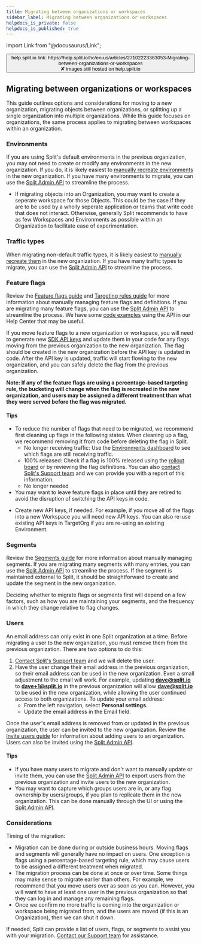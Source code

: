 ```yaml
---
title: Migrating between organizations or workspaces
sidebar_label: Migrating between organizations or workspaces
helpdocs_is_private: false
helpdocs_is_published: true
---
```


import Link from "@docusaurus/Link";

<p>
  <button style={{borderRadius:'8px', border:'1px', fontFamily:'Courier New', fontWeight:'800', textAlign:'left'}}> help.split.io link: https://help.split.io/hc/en-us/articles/27102223383053-Migrating-between-organizations-or-workspaces <br /> ✘ images still hosted on help.split.io </button>
</p>

## Migrating between organizations or workspaces

This guide outlines options and considerations for moving to a new organization, migrating objects between organizations, or splitting up a single organization into multiple organizations. While this guide focuses on organizations, the same process applies to migrating between workspaces within an organization.

### Environments

If you are using Split's default environments in the previous organization, you may not need to create or modify any environments in the new organization. If you do, it is likely easiest to [manually recreate environments](https://help.split.io/hc/en-us/articles/360019915771-Environments) in the new organization. If you have many environments to migrate, you can use the [Split Admin API](https://docs.split.io/reference/environments-overview) to streamline the process.

- If migrating objects into an Organization, you may want to create a seperate workspace for those Objects. This could be the case if they are to be used by a wholly seperate application or teams that write code that does not interact. Otherwise, generally Split recommends to have as few Workspaces and Environments as possible within an Organization to facilitate ease of experimentation.

### Traffic types

When migrating non-default traffic types, it is likely easiest to [manually recreate them](https://help.split.io/hc/en-us/articles/360019916311-Traffic-type) in the new organization. If you have many traffic types to migrate, you can use the [Split Admin API](https://docs.split.io/reference/traffic-types-overview) to streamline the process.

### Feature flags

Review the [Feature flags guide](https://help.split.io/hc/en-us/articles/9058495582349-Create-a-feature-flag) and [Targeting rules guide](https://help.split.io/hc/en-us/articles/360020791591-Targeting-customers) for more information about manually managing feature flags and definitions. If you are migrating many feature flags, you can use the [Split Admin API](https://docs.split.io/reference/feature-flag-overview) to streamline the process. We have some [code examples](https://help.split.io/hc/en-us/sections/360004020552-Admin-API-Examples) using the API in our Help Center that may be useful. 

If you move feature flags to a new organization or workspace, you will need to generate new [SDK API keys](https://help.split.io/hc/en-us/articles/360019916211-API-keys) and update them in your code for any flags moving from the previous organization to the new organization. The flag should be created in the new organization before the API key is updated in code. After the API key is updated, traffic will start flowing to the new organization, and you can safely delete the flag from the previous organization.

**Note: If any of the feature flags are using a percentage-based targeting rule, the bucketing will change when the flag is recreated in the new organization, and users may be assigned a different treatment than what they were served before the flag was migrated.** 

#### Tips
* To reduce the number of flags that need to be migrated, we recommend first cleaning up flags in the following states. When cleaning up a flag, we recommend removing it from code before deleting the flag in Split.
  * No longer receiving traffic: Use the [Environments dashboard](https://help.split.io/hc/en-us/articles/360019915771-Environments) to see which flags are still receiving traffic.
  * 100% released: Check if a flag is 100% released using the [rollout board](https://help.split.io/hc/en-us/articles/4405016480269-Use-the-rollout-board) or by reviewing the flag definitions. You can also [contact Split's Support team](https://help.split.io/hc/en-us/requests/new) and we can provide you with a report of this information.
  * No longer needed
* You may want to leave feature flags in place until they are retired to avoid the disruption of switching the API keys in code.

- Create new API keys, if needed. For example, if you move all of the flags into a new Workspace you will need new API keys. You can also re-use existing API keys in TargetOrg if you are re-using an existing Environment.



### Segments

Review the [Segments guide](https://help.split.io/hc/en-us/articles/360020407512-Create-a-segment) for more information about manually managing segments. If you are migrating many segments with many entries, you can use the [Split Admin API](https://docs.split.io/reference/segments-overview) to streamline the process. If the segment is maintained external to Split, it should be straightforward to create and update the segment in the new organization.

Deciding whether to migrate flags or segments first will depend on a few factors, such as how you are maintaining your segments, and the frequency in which they change relative to flag changes.

### Users

An email address can only exist in one Split organization at a time. Before migrating a user to the new organization, you must remove them from the previous organization. There are two options to do this:
1. [Contact Split's Support team](https://help.split.io/hc/en-us/requests/new) and we will delete the user.
2. Have the user change their email address in the previous organization, so their email address can be used in the new organization. Even a small adjustment to the email will work. For example, updating **dave@split.io** to **dave+1@split.io** in the previous organization will allow **dave@split.io** to be used in the new organization, while allowing the user continued access to both organizations. To update your email address:
   * From the left navigation, select **Personal settings**.
   * Update the email address in the Email field.
  
Once the user's email address is removed from or updated in the previous organization, the user can be invited to the new organization. Review the [Invite users guide](https://help.split.io/hc/en-us/articles/16432983870605-Invite-users-and-manage-user-permissions) for information about adding users to an organization. Users can also be invited using the [Split Admin API](https://docs.split.io/reference/users-overview).

#### Tips

* If you have many users to migrate and don't want to manually update or invite them, you can use the [Split Admin API](https://docs.split.io/reference/users-overview) to export users from the previous organization and invite users to the new organization.
* You may want to capture which groups users are in, or any flag ownership by users/groups, if you plan to replicate them in the new organization. This can be done manually through the UI or using the [Split Admin API](https://docs.split.io/reference/introduction).

### Considerations

Timing of the migration:
* Migration can be done during or outside business hours. Moving flags and segments will generally have no impact on users. One exception is flags using a percentage-based targeting rule, which may cause users to be assigned a different treatment when migrated.
* The migration process can be done at once or over time. Some things may make sense to migrate earlier than others. For example, we recommend that you move users over as soon as you can. However, you will want to have at least one user in the previous organization so that they can log in and manage any remaining flags.
* Once we confirm no more traffic is coming into the organization or workspace being migrated from, and the users are moved (if this is an Organization), then we can shut it down.

If needed, Split can provide a list of users, flags, or segments to assist you with your migration. [Contact our Support team](https://help.split.io/hc/en-us/requests/new) for assistance.


